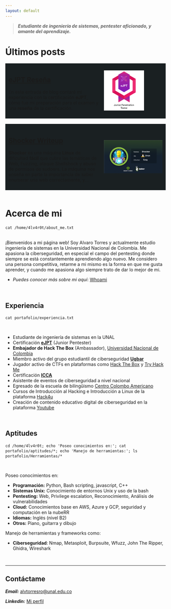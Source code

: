 ```yaml
---
layout: default
---
```

> ***Estudiante de ingeniería de sistemas,  pentester aficionado, y amante del aprendizaje.***


# Últimos posts

<div style="display: flex; align-items: center; justify-content: space-between; background-color: #1A2022;">
  <div style="flex: 3; margin: 10px;">
    <h2>
      <a href="blog/2024/eJPT Reseña.html">eJPT Reseña</a>
    </h2>
    <p>
    En esta entrada de blog contaré mi experiencia con la certificación <strong>eJPT</strong>, cómo fue mi preparación para el examen y una <strong>reseña</strong> de la certificación.
    </p>
  </div>
  <div style="flex: 2; display: flex; align-items: center; justify-content: center;">
    <a href="blog/2024/eJPT Reseña.html">
      <img src="/assets/Blog/eJPT/eJPTbadge.png" alt="3" 
    style="width: 65%; height: auto;">
    </a>
  </div>
</div>

<br>

<div style="display: flex; align-items: center; justify-content: space-between; background-color: #1A2022">
  <div style="flex: 3; margin: 10px;">
    <h2> 
      <a href="writeups/2024/Hack%20The%20Box/Shocker.html">Shocker Writeup</a>
    </h2>
    <p>
    <strong>Shocker</strong> es una máquina <strong>Linux</strong> de dificultad <strong>fácil</strong> que cubre las temáticas de Web, Fuzzing, ataque Shellshock y abuso de permisos de sudoers. La máquina nos enseña en parte la importancia de saber enumerar una web correctamente, y...
    </p>
  </div>
  <div style="flex: 2; display: flex; align-items: center; justify-content: center;">
    <a href="writeups/2024/Hack%20The%20Box/Shocker.html">
      <img src="/assets/CTFs/Shocker/Shocker_Thumbnail.png" alt="1" style="width: 95%; height: auto;">
    </a>
  </div>
</div>

<br>


# Acerca de mi
<pre 
  class="command-line" 
  data-prompt="www-data@4lv4r0t $" 
  data-output="4"
><code class="language-bash">cat /home/4lv4r0t/about_me.txt</code>
</pre>
<br>
¡Bienvenidos a mi página web! Soy Alvaro Torres y actualmente estudio ingeniería de sistemas en la Universidad Nacional de Colombia. Me apasiona la ciberseguridad, en especial el campo del pentesting donde siempre se está constantemente aprendiendo algo nuevo.
Me considero una persona competitiva, retarme a mi mismo es la forma en que me gusta aprender, y cuando me apasiona algo siempre trato de dar lo mejor de mi.

<br>

- *Puedes conocer más sobre mi aquí*: [Whoami](blog/2024/Whoami.html)

<br>


## Experiencia

<pre 
  class="command-line" 
  data-prompt="www-data@4lv4r0t $" 
  data-output="4"
><code class="language-bash">cat portafolio/experiencia.txt</code>
</pre>
<br>

* Estudiante de ingeniería de sistemas en la UNAL
* Certificación **[eJPT](https://certs.ine.com/07ff33a4-0ebb-420a-9dcd-29a7a044ca72#gs.azp4qv)** (Junior Pentester)
* **Embajador de Hack The Box** (Ambassador), [Universidad Nacional de Colombia](https://www.meetup.com/hack-the-box-meetups-for-universities-uqbar-unal/)
* Miembro activo del grupo estudiantil de ciberseguridad **[Uqbar](https://uqbarun.github.io/)**
* Jugador activo de CTFs en plataformas como [Hack The Box](https://www.hackthebox.com/) y [Try Hack Me](https://tryhackme.com/)
* Certificación **[ICCA](https://certs.ine.com/2fba6457-ee55-42e0-8e1d-970fc62ad201#gs.cgd6wa)**
* Asistente de eventos de ciberseguridad a nivel nacional
* Egresado de la escuela de bilingũismo [Centro Colombo Americano](https://www.colombobogota.edu.co/)
* Cursos de Introducción al Hacking e Introducción a Linux de la plataforma [Hack4u](https://hack4u.io/)
* Creación de contenido educativo digital de ciberseguridad en la plataforma [Youtube](https://www.youtube.com/@UqbarUN)

<br>


## Aptitudes

<pre 
  class="command-line" 
  data-prompt="www-data@4lv4r0t $" 
  data-output="4"
><code class="language-bash">cd /home/4lv4r0t; echo 'Poseo conocimientos en:'; cat portafolio/aptitudes/*; echo 'Manejo de herramientas:'; ls portafolio/Herramientas/*</code>
</pre>
<br>

Poseo conocimientos en:
- **Programación:** Python, Bash scripting, javascript, C++
- **Sistemas Unix:** Conocimiento de entornos Unix y uso de la bash
- **Pentesting:** Web, Privilege escalation, Reconocimiento, Análisis de vulnerabilidades
- **Cloud:** Conocimientos base en AWS, Azure y GCP, seguridad y computación en la nubeRR
- **Idiomas:** Inglés (nivel B2)
- **Otros:** Piano, guitarra y dibujo


Manejo de herramientas y frameworks como:
 - **Ciberseguridad**: Nmap, Metasploit, Burpsuite, Wfuzz, John The Ripper, Ghidra, Wireshark

<br>

------ 

## Contáctame

***Email:*** [alvtorresro@unal.edu.co](mailto:alvtorresro@unal.edu.co)

***Linkedin:*** [Mi perfil](https://www.linkedin.com/in/4lv4r0t/)
